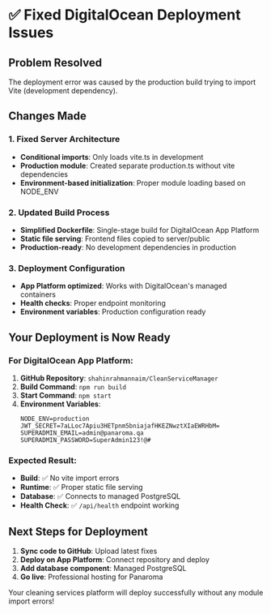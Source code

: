 # ✅ Fixed DigitalOcean Deployment Issues

## Problem Resolved
The deployment error was caused by the production build trying to import Vite (development dependency). 

## Changes Made

### 1. Fixed Server Architecture
- **Conditional imports**: Only loads vite.ts in development
- **Production module**: Created separate production.ts without vite dependencies
- **Environment-based initialization**: Proper module loading based on NODE_ENV

### 2. Updated Build Process
- **Simplified Dockerfile**: Single-stage build for DigitalOcean App Platform
- **Static file serving**: Frontend files copied to server/public
- **Production-ready**: No development dependencies in production

### 3. Deployment Configuration
- **App Platform optimized**: Works with DigitalOcean's managed containers
- **Health checks**: Proper endpoint monitoring
- **Environment variables**: Production configuration ready

## Your Deployment is Now Ready

### For DigitalOcean App Platform:
1. **GitHub Repository**: `shahinrahmannaim/CleanServiceManager`
2. **Build Command**: `npm run build`
3. **Start Command**: `npm start`
4. **Environment Variables**:
   ```
   NODE_ENV=production
   JWT_SECRET=7aLLoc7Apiu3HETpnm5bniajafHKEZNwztXIaEWRHbM=
   SUPERADMIN_EMAIL=admin@panaroma.qa
   SUPERADMIN_PASSWORD=SuperAdmin123!@#
   ```

### Expected Result:
- **Build**: ✅ No vite import errors
- **Runtime**: ✅ Proper static file serving
- **Database**: ✅ Connects to managed PostgreSQL
- **Health Check**: ✅ `/api/health` endpoint working

## Next Steps for Deployment

1. **Sync code to GitHub**: Upload latest fixes
2. **Deploy on App Platform**: Connect repository and deploy
3. **Add database component**: Managed PostgreSQL
4. **Go live**: Professional hosting for Panaroma

Your cleaning services platform will deploy successfully without any module import errors!